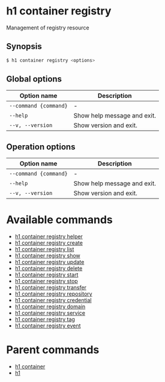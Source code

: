 
# h1 container registry

Management of registry resource

## Synopsis

```bash
$ h1 container registry <options>
```

## Global options

| Option name               | Description                 |
| ------------------------- | --------------------------- |
| ```--command {command}``` | -                           |
| ```--help```              | Show help message and exit. |
| ```--v, --version```      | Show version and exit.      |

## Operation options

| Option name               | Description                 |
| ------------------------- | --------------------------- |
| ```--command {command}``` | -                           |
| ```--help```              | Show help message and exit. |
| ```--v, --version```      | Show version and exit.      |

# Available commands

* [h1 container registry helper](./helper/README.md)
* [h1 container registry create](./create/README.md)
* [h1 container registry list](./list/README.md)
* [h1 container registry show](./show/README.md)
* [h1 container registry update](./update/README.md)
* [h1 container registry delete](./delete/README.md)
* [h1 container registry start](./start/README.md)
* [h1 container registry stop](./stop/README.md)
* [h1 container registry transfer](./transfer/README.md)
* [h1 container registry repository](./repository/README.md)
* [h1 container registry credential](./credential/README.md)
* [h1 container registry domain](./domain/README.md)
* [h1 container registry service](./service/README.md)
* [h1 container registry tag](./tag/README.md)
* [h1 container registry event](./event/README.md)

# Parent commands

* [h1 container](./../README.md)
* [h1](./../../README.md)
